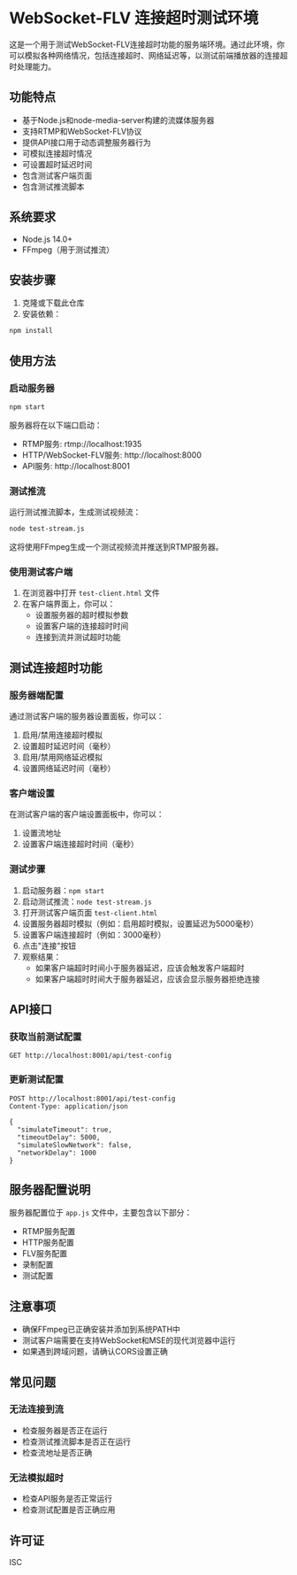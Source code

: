 # WebSocket-FLV 连接超时测试环境

这是一个用于测试WebSocket-FLV连接超时功能的服务端环境。通过此环境，你可以模拟各种网络情况，包括连接超时、网络延迟等，以测试前端播放器的连接超时处理能力。

## 功能特点

- 基于Node.js和node-media-server构建的流媒体服务器
- 支持RTMP和WebSocket-FLV协议
- 提供API接口用于动态调整服务器行为
- 可模拟连接超时情况
- 可设置超时延迟时间
- 包含测试客户端页面
- 包含测试推流脚本

## 系统要求

- Node.js 14.0+
- FFmpeg（用于测试推流）

## 安装步骤

1. 克隆或下载此仓库
2. 安装依赖：

```bash
npm install
```

## 使用方法

### 启动服务器

```bash
npm start
```

服务器将在以下端口启动：
- RTMP服务: rtmp://localhost:1935
- HTTP/WebSocket-FLV服务: http://localhost:8000
- API服务: http://localhost:8001

### 测试推流

运行测试推流脚本，生成测试视频流：

```bash
node test-stream.js
```

这将使用FFmpeg生成一个测试视频流并推送到RTMP服务器。

### 使用测试客户端

1. 在浏览器中打开 `test-client.html` 文件
2. 在客户端界面上，你可以：
   - 设置服务器的超时模拟参数
   - 设置客户端的连接超时时间
   - 连接到流并测试超时功能

## 测试连接超时功能

### 服务器端配置

通过测试客户端的服务器设置面板，你可以：

1. 启用/禁用连接超时模拟
2. 设置超时延迟时间（毫秒）
3. 启用/禁用网络延迟模拟
4. 设置网络延迟时间（毫秒）

### 客户端设置

在测试客户端的客户端设置面板中，你可以：

1. 设置流地址
2. 设置客户端连接超时时间（毫秒）

### 测试步骤

1. 启动服务器：`npm start`
2. 启动测试推流：`node test-stream.js`
3. 打开测试客户端页面 `test-client.html`
4. 设置服务器超时模拟（例如：启用超时模拟，设置延迟为5000毫秒）
5. 设置客户端连接超时（例如：3000毫秒）
6. 点击"连接"按钮
7. 观察结果：
   - 如果客户端超时时间小于服务器延迟，应该会触发客户端超时
   - 如果客户端超时时间大于服务器延迟，应该会显示服务器拒绝连接

## API接口

### 获取当前测试配置

```
GET http://localhost:8001/api/test-config
```

### 更新测试配置

```
POST http://localhost:8001/api/test-config
Content-Type: application/json

{
  "simulateTimeout": true,
  "timeoutDelay": 5000,
  "simulateSlowNetwork": false,
  "networkDelay": 1000
}
```

## 服务器配置说明

服务器配置位于 `app.js` 文件中，主要包含以下部分：

- RTMP服务配置
- HTTP服务配置
- FLV服务配置
- 录制配置
- 测试配置

## 注意事项

- 确保FFmpeg已正确安装并添加到系统PATH中
- 测试客户端需要在支持WebSocket和MSE的现代浏览器中运行
- 如果遇到跨域问题，请确认CORS设置正确

## 常见问题

### 无法连接到流

- 检查服务器是否正在运行
- 检查测试推流脚本是否正在运行
- 检查流地址是否正确

### 无法模拟超时

- 检查API服务是否正常运行
- 检查测试配置是否正确应用

## 许可证

ISC 